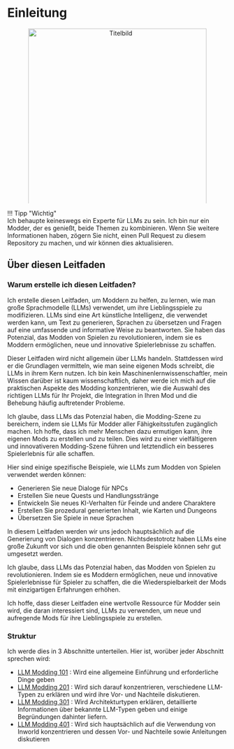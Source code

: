 # Einleitung  
  
<div style="text-align:center; overflow:hidden; max-height:400px;">  
  <img src="https://bloctheworker.github.io/llm-modding-guide/resource/images/genimg4.jpeg" alt="Titelbild" style="width:90%; height:auto; object-fit:cover; object-position:center;">  
</div>  
  
  
!!! Tipp "Wichtig"  
    Ich behaupte keineswegs ein Experte für LLMs zu sein. Ich bin nur ein Modder, der es genießt, beide Themen zu kombinieren. Wenn Sie weitere Informationen haben, zögern Sie nicht, einen Pull Request zu diesem Repository zu machen, und wir können dies aktualisieren.  
  
## Über diesen Leitfaden  
  
### Warum erstelle ich diesen Leitfaden?  
  
Ich erstelle diesen Leitfaden, um Moddern zu helfen, zu lernen, wie man große Sprachmodelle (LLMs) verwendet, um ihre Lieblingsspiele zu modifizieren. LLMs sind eine Art künstliche Intelligenz, die verwendet werden kann, um Text zu generieren, Sprachen zu übersetzen und Fragen auf eine umfassende und informative Weise zu beantworten. Sie haben das Potenzial, das Modden von Spielen zu revolutionieren, indem sie es Moddern ermöglichen, neue und innovative Spielerlebnisse zu schaffen.  
  
Dieser Leitfaden wird nicht allgemein über LLMs handeln. Stattdessen wird er die Grundlagen vermitteln, wie man seine eigenen Mods schreibt, die LLMs in ihrem Kern nutzen. Ich bin kein Maschinenlernwissenschaftler, mein Wissen darüber ist kaum wissenschaftlich, daher werde ich mich auf die praktischen Aspekte des Modding konzentrieren, wie die Auswahl des richtigen LLMs für Ihr Projekt, die Integration in Ihren Mod und die Behebung häufig auftretender Probleme.  
  
Ich glaube, dass LLMs das Potenzial haben, die Modding-Szene zu bereichern, indem sie LLMs für Modder aller Fähigkeitsstufen zugänglich machen. Ich hoffe, dass ich mehr Menschen dazu ermutigen kann, ihre eigenen Mods zu erstellen und zu teilen. Dies wird zu einer vielfältigeren und innovativeren Modding-Szene führen und letztendlich ein besseres Spielerlebnis für alle schaffen.  
  
Hier sind einige spezifische Beispiele, wie LLMs zum Modden von Spielen verwendet werden können:  
  
* Generieren Sie neue Dialoge für NPCs  
* Erstellen Sie neue Quests und Handlungsstränge  
* Entwickeln Sie neues KI-Verhalten für Feinde und andere Charaktere  
* Erstellen Sie prozedural generierten Inhalt, wie Karten und Dungeons  
* Übersetzen Sie Spiele in neue Sprachen  
  
In diesem Leitfaden werden wir uns jedoch hauptsächlich auf die Generierung von Dialogen konzentrieren. Nichtsdestotrotz haben LLMs eine große Zukunft vor sich und die oben genannten Beispiele können sehr gut umgesetzt werden.  
  
Ich glaube, dass LLMs das Potenzial haben, das Modden von Spielen zu revolutionieren. Indem sie es Moddern ermöglichen, neue und innovative Spielerlebnisse für Spieler zu schaffen, die die Wiederspielbarkeit der Mods mit einzigartigen Erfahrungen erhöhen.  
  
Ich hoffe, dass dieser Leitfaden eine wertvolle Ressource für Modder sein wird, die daran interessiert sind, LLMs zu verwenden, um neue und aufregende Mods für ihre Lieblingsspiele zu erstellen.  
  
### Struktur  
  
Ich werde dies in 3 Abschnitte unterteilen. Hier ist, worüber jeder Abschnitt sprechen wird:  

* [LLM Modding 101](https://bloctheworker.github.io/llm-modding-guide/de/101) : Wird eine allgemeine Einführung und erforderliche Dinge geben  
* [LLM Modding 201](https://bloctheworker.github.io/llm-modding-guide/de/201) : Wird sich darauf konzentrieren, verschiedene LLM-Typen zu erklären und wird ihre Vor- und Nachteile diskutieren.  
* [LLM Modding 301](https://bloctheworker.github.io/llm-modding-guide/de/301) : Wird Architekturtypen erklären, detaillierte Informationen über bekannte LLM-Typen geben und einige Begründungen dahinter liefern.  
* [LLM Modding 401](https://bloctheworker.github.io/llm-modding-guide/de/401) : Wird sich hauptsächlich auf die Verwendung von Inworld konzentrieren und dessen Vor- und Nachteile sowie Anleitungen diskutieren  
